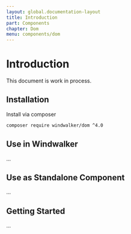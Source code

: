 ```yaml
---
layout: global.documentation-layout
title: Introduction
part: Components
chapter: Dom
menu: components/dom
---
```


# Introduction

This document is work in process.

## Installation

Install via composer

```bash
composer require windwalker/dom ^4.0
```

## Use in Windwalker

...

## Use as Standalone Component

...

## Getting Started

...
